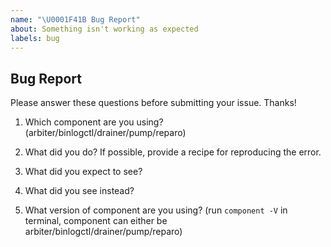 ```yaml
---
name: "\U0001F41B Bug Report"
about: Something isn't working as expected
labels: bug
---
```


## Bug Report

Please answer these questions before submitting your issue. Thanks!

1. Which component are you using?
(arbiter/binlogctl/drainer/pump/reparo)


2. What did you do?
If possible, provide a recipe for reproducing the error.


3. What did you expect to see?



4. What did you see instead?



5. What version of component are you using?
(run `component -V` in terminal, component can either be arbiter/binlogctl/drainer/pump/reparo)

